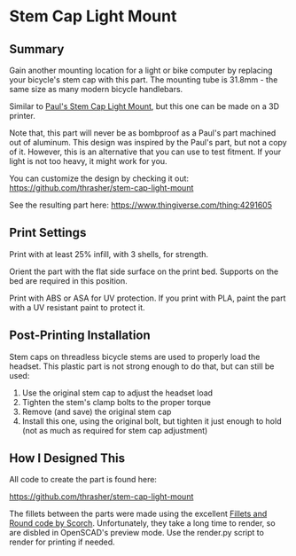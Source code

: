 # Stem Cap Light Mount

## Summary

Gain another mounting location for a light or bike computer by replacing your bicycle's stem cap with this part. The mounting tube is 31.8mm - the same size as many modern bicycle handlebars.

Similar to [Paul's Stem Cap Light Mount](https://www.paulcomp.com/shop/components/mounting-solutions/light-mounts/stem-cap-light-mount/), but this one can be made on a 3D printer.

Note that, this part will never be as bombproof as a Paul's part machined out of aluminum. This design was inspired by the Paul's part, but not a copy of it. However, this is an alternative that you can use to test fitment. If your light is not too heavy, it might work for you.

You can customize the design by checking it out:
https://github.com/thrasher/stem-cap-light-mount

See the resulting part here:
https://www.thingiverse.com/thing:4291605

## Print Settings

Print with at least 25% infill, with 3 shells, for strength.

Orient the part with the flat side surface on the print bed.
Supports on the bed are required in this position.

Print with ABS or ASA for UV protection. If you print with PLA, paint the part with a UV resistant paint to protect it.

## Post-Printing Installation

Stem caps on threadless bicycle stems are used to properly load the headset.  This plastic part is not strong enough to do that, but can still be used:

1. Use the original stem cap to adjust the headset load
1. Tighten the stem's clamp bolts to the proper torque
1. Remove (and save) the original stem cap
1. Install this one, using the original bolt, but tighten it just enough to hold (not as much as required for stem cap adjustment)

## How I Designed This

All code to create the part is found here:

https://github.com/thrasher/stem-cap-light-mount

The fillets between the parts were made using the excellent [Fillets and Round code by Scorch](http://www.scorchworks.com/Blog/openscad-modules-for-automatic-fillets-and-radii/). Unfortunately, they take a long time to render, so are disbled in OpenSCAD's preview mode. Use the render.py script to render for printing if needed.

